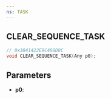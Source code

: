 ```yaml
---
ns: TASK
---
```

## CLEAR_SEQUENCE_TASK

```c
// 0x3841422E9C488D8C
void CLEAR_SEQUENCE_TASK(Any p0);
```

## Parameters
* **p0**:
